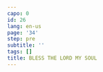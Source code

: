 ```yaml
---
capo: 0
id: 26
lang: en-us
page: '34'
step: pre
subtitle: ''
tags: []
title: BLESS THE LORD MY SOUL
---
```

